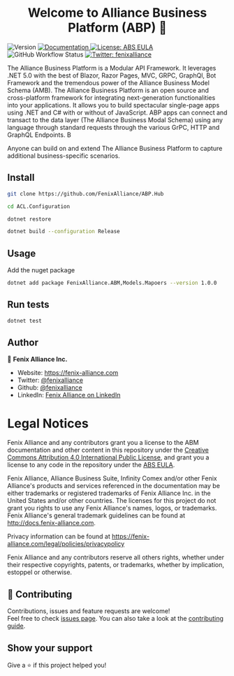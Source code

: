 ﻿<h1 align="center">Welcome to Alliance Business Platform (ABP) 👋</h1>
<p>
  <img alt="Version" src="https://img.shields.io/badge/Version-1.0.0-blue.svg?cacheSeconds=2592000" />
  <a href="https://docs.fenixalliance.com.co" target="_blank">
    <img alt="Documentation" src="https://img.shields.io/badge/Documentation-yes-brightgreen.svg" />
  </a>
  <a href="#" target="_blank">
    <img alt="License: ABS EULA" src="https://img.shields.io/static/v1?label=License&message=ABS%20EULA&color=blue" />
  </a>
  <img alt="GitHub Workflow Status" src="https://github.com/fenixalliance/ACL.Configuration/workflows/.NET/badge.svg">
  <a href="https://twitter.com/fenixalliance" target="_blank">
    <img alt="Twitter: fenixalliance" src="https://img.shields.io/twitter/follow/fenixalliance.svg?style=social" />
  </a>
</p>

The Alliance Business Platform is a Modular API Framework. It leverages .NET 5.0 with the best of Blazor, Razor Pages, MVC, GRPC, GraphQl, Bot Framework and the tremendous power of the Alliance Business Model Schema (AMB). The Alliance Business Platform is an open source and cross-platform framework for integrating next-generation functionalities into your applications. It allows you to build spectacular single-page apps using .NET and C# with or without of JavaScript. ABP apps can connect and transact to the data layer (The Alliance Business Modal Schema) using any language through standard requests through the various GrPC, HTTP and GraphQL Endpoints. B

Anyone can build on and extend The Alliance Business Platform to capture additional business-specific scenarios.

## Install
```sh
git clone https://github.com/FenixAlliance/ABP.Hub
```
```sh
cd ACL.Configuration
```
```sh
dotnet restore
```
```sh
dotnet build --configuration Release
```
## Usage


Add the nuget package

```sh
dotnet add package FenixAlliance.ABM,Models.Mapoers --version 1.0.0
```

## Run tests

```sh
dotnet test
```

## Author

👤 **Fenix Alliance Inc.**

- Website: https://fenix-alliance.com
- Twitter: [@fenixalliance](https://twitter.com/fenixalliance)
- Github: [@fenixalliance](https://github.com/fenixalliance)
- LinkedIn: <a href="https://www.linkedin.com/company/FenixAlliance/" target="_blank">Fenix Alliance on LinkedIn</a>


# Legal Notices

Fenix Alliance and any contributors grant you a license to the ABM documentation and other content
in this repository under the [Creative Commons Attribution 4.0 International Public License](https://creativecommons.org/licenses/by/4.0/legalcode), and grant you a license to any code in the repository under the [ABS EULA](http://docs.fenix-alliance.com).

Fenix Alliance, Alliance Business Suite, Infinity Comex and/or other Fenix Alliance's products and services referenced in the documentation may be either trademarks or registered trademarks of Fenix Alliance Inc. in the United States and/or other countries. The licenses for this project do not grant you rights to use any Fenix Alliance's names, logos, or trademarks. Fenix Alliance's general trademark guidelines can be found at http://docs.fenix-alliance.com.

Privacy information can be found at https://fenix-alliance.com/legal/policies/privacypolicy

Fenix Alliance and any contributors reserve all others rights, whether under their respective copyrights, patents,
or trademarks, whether by implication, estoppel or otherwise.

## 🤝 Contributing

Contributions, issues and feature requests are welcome!<br />Feel free to check [issues page](https://github.com/FenixAlliance/ABM.Models/issues). You can also take a look at the [contributing guide](https://fenixalliance.com.co/technologies/opensource/codeofconduct).

## Show your support

Give a ⭐️ if this project helped you!
